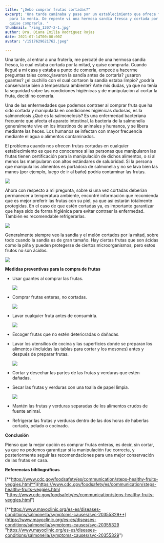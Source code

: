 ```yaml
---
title: "¿Debo comprar frutas cortadas?"
excerpt: 'Una tarde caminaba y pase por un establecimiento que ofrece frutas y hortalizas
  para la venta. De repente vi una hermosa sandía fresca y cortada por la mitad, entonces
  quise comprarla. '
thumbnail: "/img_1207-2-1.jpg"
author: Dra. Diana Emilia Rodríguez Rojas
date: 2021-07-14T00:00:00Z
avatar: "/1517629621762.jpeg"

---
```

Una tarde, al entrar a una frutería, me percaté de una hermosa sandía fresca, la cual estaba cortada por la mitad, y quise comprarla. Cuando llegué a mi casa y estaba a punto de comerla, empecé a hacerme preguntas tales como:¿lavaron la sandía antes de cortarla? ¿usaron guantes? ¿el cuchillo con el cual cortaron la sandía estaba limpio? ¿podría conservarse bien a temperatura ambiente? Ante mis dudas, ya que no tenía la seguridad sobre las condiciones higiénicas y de manipulación al cortar la fruta, decidí no comerla. 

Una de las enfermedades que podemos contraer al comprar fruta que ha sido cortada y manipulada en condiciones higiénicas dudosas, es la salmonelosis ¿Qué es la salmonelosis? Es una enfermedad bacteriana frecuente que afecta el aparato intestinal, la bacteria de la salmonella generalmente vive en los intestinos de animales y humanos, y se libera mediante las heces. Los humanos se infectan con mayor frecuencia mediante el agua o alimentos contaminados.

El problema cuando nos ofrecen frutas cortadas en cualquier establecimiento es que no conocemos si las personas que manipularon las frutas tienen certificación para la manipulación de dichos alimentos, o si al menos las manipularon con altos estándares de salubridad. Si la persona que manipula los alimentos es portadora de salmonella y no se lava bien las manos (por ejemplo, luego de ir al baño) podría contaminar las frutas.

![](/c1871585cd9819e6cce80e792adb6396.jpeg)

Ahora con respecto a mi pregunta, sobre sí una vez cortadas deberían permanecer a temperatura ambiente, encontré información que recomienda que es mejor preferir las frutas con su piel, ya que así estarán totalmente protegidas. En el caso de que estén cortadas ya, es importante garantizar que haya sido de forma higiénica para evitar contraer la enfermedad. También es recomendable refrigerarlas.

![](/bangkok-tailandia-de-febrero-el-supermercado-foodland-exhibe-la-diversa-especie-manzanas-refrigeradas-y-otras-fru-frutas-en-venta-139826536.jpeg)

Generalmente siempre veo la sandía y el melón cortados por la mitad, sobre todo cuando la sandía es de gran tamaño. Hay ciertas frutas que son ácidas como la piña y pueden protegerse de ciertos microorganismos, pero estos frutos no son ácidos.

![](/img_1208-1.jpg)

**Medidas preventivas para la compra de frutas**

* Usar guantes al comprar las frutas.

  ![](/570_uso.png)
* Comprar frutas enteras, no cortadas.

  ![](/melon-sandia-naranjas-marisa-1200x680.jpeg)
* Lavar cualquier fruta antes de consumirla.

  ![](/desinfectar-frutas-y-verduras.jpeg)
* Escoger frutas que no estén deterioradas o dañadas.
* Lavar los utensilios de cocina y las superficies donde se preparan los alimentos (incluidas las tablas para cortar y los mesones) antes y después de preparar frutas.

  ![](/limpiar_tabla_de_cortar.jpeg)
* Cortar y desechar las partes de las frutas y verduras que estén dañadas.
* Secar las frutas y verduras con una toalla de papel limpia.

  ![](/istockphoto-1227202807-170667a.jpeg)
* Mantén las frutas y verduras separadas de los alimentos crudos de fuente animal.
* Refrigerar las frutas y verduras dentro de las dos horas de haberlas cortado, pelado o cocinado.

**Conclusión**

Pienso que la mejor opción es comprar frutas enteras, es decir, sin cortar, ya que no podemos garantizar si la manipulación fue correcta, y posteriormente seguir las recomendaciones para una mejor conservación de las frutas en casa.

**Referencias bibliográficas**

[**https://www.cdc.gov/foodsafety/es/communication/steps-healthy-fruits-veggies.html**](https://www.cdc.gov/foodsafety/es/communication/steps-healthy-fruits-veggies.html "https://www.cdc.gov/foodsafety/es/communication/steps-healthy-fruits-veggies.html")

[**https://www.mayoclinic.org/es-es/diseases-conditions/salmonella/symptoms-causes/syc-20355329**](https://www.mayoclinic.org/es-es/diseases-conditions/salmonella/symptoms-causes/syc-20355329 "https://www.mayoclinic.org/es-es/diseases-conditions/salmonella/symptoms-causes/syc-20355329")